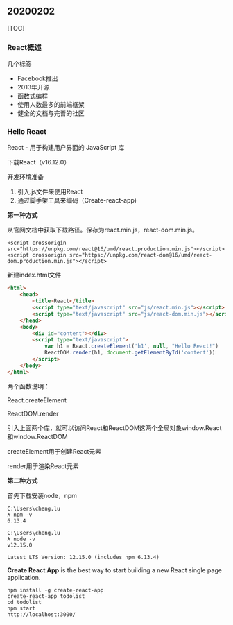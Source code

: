 ## 20200202

[TOC]

### React概述

几个标签

* Facebook推出
* 2013年开源
* 函数式编程
* 使用人数最多的前端框架
* 健全的文档与完善的社区

### Hello React
React - 用于构建用户界面的 JavaScript 库

下载React（v16.12.0）

开发环境准备

1. 引入.js文件来使用React
2. 通过脚手架工具来编码（Create-react-app)

**第一种方式**

从官网文档中获取下载路径。保存为react.min.js，react-dom.min.js。

```
<script crossorigin src="https://unpkg.com/react@16/umd/react.production.min.js"></script>
<script crossorigin src="https://unpkg.com/react-dom@16/umd/react-dom.production.min.js"></script>
```

新建index.html文件

```html
<html>
	<head>
		<title>React</title>
		<script type="text/javascript" src="js/react.min.js"></script>
		<script type="text/javascript" src="js/react-dom.min.js"></script>
	</head>
	<body>
		<div id="content"></div>
		<script type="text/javascript">
			var h1 = React.createElement('h1', null, "Hello React!")
			ReactDOM.render(h1, document.getElementById('content'))
		</script>
	</body>
</html>
```

两个函数说明：

React.createElement

ReactDOM.render

引入上面两个库，就可以访问React和ReactDOM这两个全局对象window.React和window.ReactDOM

createElement用于创建React元素

render用于渲染React元素

**第二种方式**

首先下载安装node，npm

```shell
C:\Users\cheng.lu
λ npm -v
6.13.4

C:\Users\cheng.lu
λ node -v
v12.15.0

Latest LTS Version: 12.15.0 (includes npm 6.13.4)
```

**Create React App** is the best way to start building a new React single page application.

```shell
npm install -g create-react-app
create-react-app todolist
cd todolist
npm start
http://localhost:3000/
```







